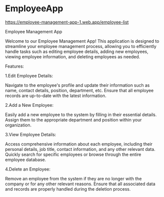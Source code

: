 # EmployeeApp 
https://employee-management-app-1.web.app/employee-list

Employee Management App

Welcome to our Employee Management App! This application is designed to streamline your employee management process, allowing you to efficiently handle tasks such as editing employee details, adding new employees, viewing employee information, and deleting employees as needed.

Features:

1.Edit Employee Details:

Navigate to the employee's profile and update their information such as name, contact details, position, department, etc.
Ensure that all employee records are up-to-date with the latest information.

2.Add a New Employee:

Easily add a new employee to the system by filling in their essential details.
Assign them to the appropriate department and position within your organization.

3.View Employee Details:

Access comprehensive information about each employee, including their personal details, job title, contact information, and any other relevant data.
Quickly search for specific employees or browse through the entire employee database.

4.Delete an Employee:

Remove an employee from the system if they are no longer with the company or for any other relevant reasons.
Ensure that all associated data and records are properly handled during the deletion process.
